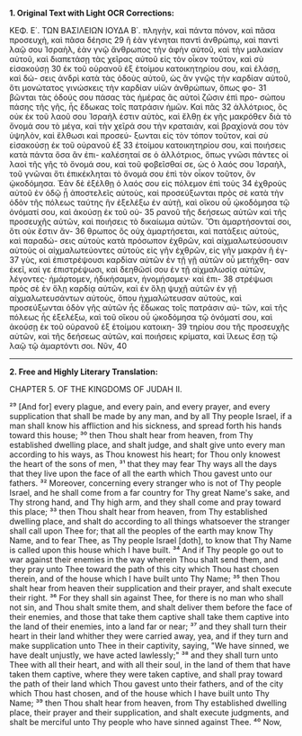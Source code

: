 **1. Original Text with Light OCR Corrections:**

ΚΕΦ. Ε΄. ΤΩΝ ΒΑΣΙΛΕΙΩΝ ΙΟΥΔΑ Β΄.
πληγὴν, καὶ πάντα πόνον, καὶ πᾶσα προσευχὴ, καὶ πᾶσα δέησις 29
ἣ ἐὰν γένηται παντὶ ἀνθρώπῳ, καὶ παντὶ λαῷ σου Ἰσραὴλ, ἐὰν
γνῷ ἄνθρωπος τὴν ἀφὴν αὐτοῦ, καὶ τὴν μαλακίαν αὐτοῦ, καὶ διαπετάσῃ
τὰς χεῖρας αὐτοῦ εἰς τὸν οἶκον τοῦτον, καὶ σὺ εἰσακούσῃ 30
ἐκ τοῦ οὐρανοῦ ἐξ ἑτοίμου κατοικητηρίου σου, καὶ ἐλάσῃ, καὶ δώ-
σεις ἀνδρὶ κατὰ τὰς ὁδοὺς αὐτοῦ, ὡς ἂν γνῷς τὴν καρδίαν αὐτοῦ,
ὅτι μονώτατος γινώσκεις τὴν καρδίαν υἱῶν ἀνθρώπων, ὅπως φο- 31
βῶνται τὰς ὁδούς σου πάσας τὰς ἡμέρας ἃς αὐτοὶ ζῶσιν ἐπὶ προ-
σώπου πάσης τῆς γῆς, ἧς ἔδωκας τοῖς πατράσιν ἡμῶν. Καὶ πᾶς 32
ἀλλότριος, ὃς οὐκ ἐκ τοῦ λαοῦ σου Ἰσραὴλ ἐστιν αὐτὸς, καὶ ἔλθῃ
ἐκ γῆς μακρόθεν διὰ τὸ ὄνομά σου τὸ μέγα, καὶ τὴν χεῖρά σου τὴν
κραταιὰν, καὶ βραχίονά σου τὸν ὑψηλὸν, καὶ ἔλθωσι καὶ προσεύ-
ξωνται εἰς τὸν τόπον τοῦτον, καὶ σὺ εἰσακούσῃ ἐκ τοῦ οὐρανοῦ ἐξ 33
ἑτοίμου κατοικητηρίου σου, καὶ ποιήσεις κατὰ πάντα ὅσα ἂν ἐπι-
καλέσηταί σε ὁ ἀλλότριος, ὅπως γνῶσι πάντες οἱ λαοὶ τῆς γῆς
τὸ ὄνομά σου, καὶ τοῦ φοβεῖσθαί σε, ὡς ὁ λαός σου Ἰσραὴλ, τοῦ
γνῶναι ὅτι ἐπικέκληται τὸ ὄνομά σου ἐπὶ τὸν οἶκον τοῦτον, ὃν
ᾠκοδόμησα. Ἐὰν δὲ ἐξέλθῃ ὁ λαός σου εἰς πόλεμον ἐπὶ τοὺς 34
ἐχθροὺς αὐτοῦ ἐν ὁδῷ ᾗ ἀποστελεῖς αὐτοὺς, καὶ προσεύξωνται
πρὸς σὲ κατὰ τὴν ὁδὸν τῆς πόλεως ταύτης ἣν ἐξελέξω ἐν αὐτῇ,
καὶ οἴκου οὗ ᾠκοδόμησα τῷ ὀνόματί σου, καὶ ἀκούσῃ ἐκ τοῦ οὐ- 35
ρανοῦ τῆς δεήσεως αὐτῶν καὶ τῆς προσευχῆς αὐτῶν, καὶ ποιήσεις
τὸ δικαίωμα αὐτῶν. Ὅτι ἁμαρτήσονταί σοι, ὅτι οὐκ ἔστιν ἄν- 36
θρωπος ὃς οὐχ ἁμαρτήσεται, καὶ πατάξεις αὐτοὺς, καὶ παραδώ-
σεις αὐτοὺς κατὰ πρόσωπον ἐχθρῶν, καὶ αἰχμαλωτεύσουσιν αὐτοὺς
οἱ αἰχμαλωτεύοντες αὐτοὺς εἰς γῆν ἐχθρῶν, εἰς γῆν μακρὰν ἢ ἐγ- 37
γὺς, καὶ ἐπιστρέψουσι καρδίαν αὐτῶν ἐν τῇ γῇ αὐτῶν οὗ μετήχθη-
σαν ἐκεῖ, καί γε ἐπιστρέψωσι, καὶ δεηθῶσί σου ἐν τῇ αἰχμαλωσίᾳ
αὐτῶν, λέγοντες· ἡμάρτομεν, ἠδικήσαμεν, ἠνομήσαμεν· καὶ ἐπι- 38
στρέψωσι πρὸς σὲ ἐν ὅλῃ καρδίᾳ αὐτῶν, καὶ ἐν ὅλῃ ψυχῇ αὐτῶν
ἐν γῇ αἰχμαλωτευσάντων αὐτοὺς, ὅπου ἠχμαλώτευσαν αὐτοὺς,
καὶ προσεύξωνται ὁδὸν γῆς αὐτῶν ἧς ἔδωκας τοῖς πατράσιν αὐ-
τῶν, καὶ τῆς πόλεως ἧς ἐξελέξω, καὶ τοῦ οἴκου οὗ ᾠκοδόμησα
τῷ ὀνόματί σου, καὶ ἀκούσῃ ἐκ τοῦ οὐρανοῦ ἐξ ἑτοίμου κατοικη- 39
τηρίου σου τῆς προσευχῆς αὐτῶν, καὶ τῆς δεήσεως αὐτῶν, καὶ
ποιήσεις κρίματα, καὶ ἵλεως ἔσῃ τῷ λαῷ τῷ ἁμαρτόντι σοι. Νῦν, 40

---

**2. Free and Highly Literary Translation:**

CHAPTER 5. OF THE KINGDOMS OF JUDAH II.

²⁹ [And for] every plague, and every pain, and every prayer, and every supplication that shall be made by any man, and by all Thy people Israel, if a man shall know his affliction and his sickness, and spread forth his hands toward this house;
³⁰ then Thou shalt hear from heaven, from Thy established dwelling place, and shalt judge, and shalt give unto every man according to his ways, as Thou knowest his heart; for Thou only knowest the heart of the sons of men,
³¹ that they may fear Thy ways all the days that they live upon the face of all the earth which Thou gavest unto our fathers.
³² Moreover, concerning every stranger who is not of Thy people Israel, and he shall come from a far country for Thy great Name's sake, and Thy strong hand, and Thy high arm, and they shall come and pray toward this place;
³³ then Thou shalt hear from heaven, from Thy established dwelling place, and shalt do according to all things whatsoever the stranger shall call upon Thee for; that all the peoples of the earth may know Thy Name, and to fear Thee, as Thy people Israel [doth], to know that Thy Name is called upon this house which I have built.
³⁴ And if Thy people go out to war against their enemies in the way wherein Thou shalt send them, and they pray unto Thee toward the path of this city which Thou hast chosen therein, and of the house which I have built unto Thy Name;
³⁵ then Thou shalt hear from heaven their supplication and their prayer, and shalt execute their right.
³⁶ For they shall sin against Thee, for there is no man who shall not sin, and Thou shalt smite them, and shalt deliver them before the face of their enemies, and those that take them captive shall take them captive into the land of their enemies, into a land far or near;
³⁷ and they shall turn their heart in their land whither they were carried away, yea, and if they turn and make supplication unto Thee in their captivity, saying, "We have sinned, we have dealt unjustly, we have acted lawlessly;"
³⁸ and they shall turn unto Thee with all their heart, and with all their soul, in the land of them that have taken them captive, where they were taken captive, and shall pray toward the path of their land which Thou gavest unto their fathers, and of the city which Thou hast chosen, and of the house which I have built unto Thy Name;
³⁹ then Thou shalt hear from heaven, from Thy established dwelling place, their prayer and their supplication, and shalt execute judgments, and shalt be merciful unto Thy people who have sinned against Thee.
⁴⁰ Now,